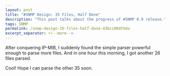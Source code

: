 ```yaml
---
layout: post
title: "#SNMP Design: 35 Files, Half Done"
description: "This post talks about the progress of #SNMP 0.9 release."
tags: SNMP
permalink: /snmp-design-35-files-half-done-43bcc00dfdda
excerpt_separator: <!--more-->
---
```

After conquering IP-MIB, I suddenly found the simple parser powerful enough to parse more files. And in one hour this morning, I got another 26 files parsed.

Cool! Hope I can parse the other 35 soon.
<!--more-->